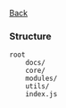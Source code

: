 [Back](README.md)

### Structure

```
root
    docs/
    core/
    modules/
    utils/
    index.js
```
